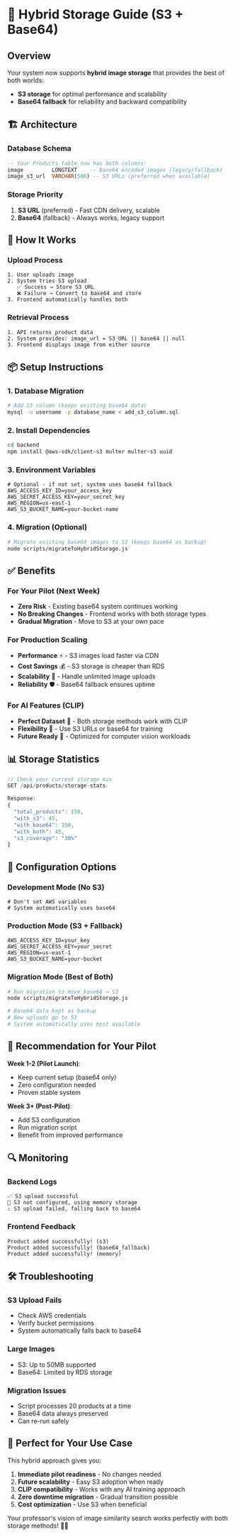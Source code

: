 # 🔄 Hybrid Storage Guide (S3 + Base64)

## Overview
Your system now supports **hybrid image storage** that provides the best of both worlds:
- **S3 storage** for optimal performance and scalability
- **Base64 fallback** for reliability and backward compatibility

## 🏗️ Architecture

### Database Schema
```sql
-- Your Products table now has both columns:
image         LONGTEXT    -- Base64 encoded images (legacy/fallback)
image_s3_url  VARCHAR(500) -- S3 URLs (preferred when available)
```

### Storage Priority
1. **S3 URL** (preferred) - Fast CDN delivery, scalable
2. **Base64** (fallback) - Always works, legacy support

## 🚀 How It Works

### Upload Process
```
1. User uploads image
2. System tries S3 upload
   ✅ Success → Store S3 URL
   ❌ Failure → Convert to base64 and store
3. Frontend automatically handles both
```

### Retrieval Process
```
1. API returns product data
2. System provides: image_url = S3_URL || base64 || null
3. Frontend displays image from either source
```

## 📦 Setup Instructions

### 1. Database Migration
```bash
# Add S3 column (keeps existing base64 data)
mysql -u username -p database_name < add_s3_column.sql
```

### 2. Install Dependencies
```bash
cd backend
npm install @aws-sdk/client-s3 multer multer-s3 uuid
```

### 3. Environment Variables
```env
# Optional - if not set, system uses base64 fallback
AWS_ACCESS_KEY_ID=your_access_key
AWS_SECRET_ACCESS_KEY=your_secret_key
AWS_REGION=us-east-1
AWS_S3_BUCKET_NAME=your-bucket-name
```

### 4. Migration (Optional)
```bash
# Migrate existing base64 images to S3 (keeps base64 as backup)
node scripts/migrateToHybridStorage.js
```

## ✅ Benefits

### For Your Pilot (Next Week)
- **Zero Risk** - Existing base64 system continues working
- **No Breaking Changes** - Frontend works with both storage types
- **Gradual Migration** - Move to S3 at your own pace

### For Production Scaling
- **Performance** ⚡ - S3 images load faster via CDN
- **Cost Savings** 💰 - S3 storage is cheaper than RDS
- **Scalability** 🚀 - Handle unlimited image uploads
- **Reliability** 🛡️ - Base64 fallback ensures uptime

### For AI Features (CLIP)
- **Perfect Dataset** 🤖 - Both storage methods work with CLIP
- **Flexibility** 🔄 - Use S3 URLs or base64 for training
- **Future Ready** 🎯 - Optimized for computer vision workloads

## 📊 Storage Statistics
```javascript
// Check your current storage mix
GET /api/products/storage-stats

Response:
{
  "total_products": 150,
  "with_s3": 45,
  "with_base64": 150,
  "with_both": 45,
  "s3_coverage": "30%"
}
```

## 🔧 Configuration Options

### Development Mode (No S3)
```env
# Don't set AWS variables
# System automatically uses base64
```

### Production Mode (S3 + Fallback)
```env
AWS_ACCESS_KEY_ID=your_key
AWS_SECRET_ACCESS_KEY=your_secret
AWS_REGION=us-east-1
AWS_S3_BUCKET_NAME=your-bucket
```

### Migration Mode (Best of Both)
```bash
# Run migration to move base64 → S3
node scripts/migrateToHybridStorage.js

# Base64 data kept as backup
# New uploads go to S3
# System automatically uses best available
```

## 🎯 Recommendation for Your Pilot

**Week 1-2 (Pilot Launch)**: 
- Keep current setup (base64 only)
- Zero configuration needed
- Proven stable system

**Week 3+ (Post-Pilot)**:
- Add S3 configuration
- Run migration script
- Benefit from improved performance

## 🔍 Monitoring

### Backend Logs
```
✅ S3 upload successful
📸 S3 not configured, using memory storage  
⚠️ S3 upload failed, falling back to base64
```

### Frontend Feedback
```
Product added successfully! (s3)
Product added successfully! (base64_fallback)
Product added successfully! (memory)
```

## 🛠️ Troubleshooting

### S3 Upload Fails
- Check AWS credentials
- Verify bucket permissions
- System automatically falls back to base64

### Large Images
- S3: Up to 50MB supported
- Base64: Limited by RDS storage

### Migration Issues
- Script processes 20 products at a time
- Base64 data always preserved
- Can re-run safely

## 🎉 Perfect for Your Use Case

This hybrid approach gives you:
1. **Immediate pilot readiness** - No changes needed
2. **Future scalability** - Easy S3 adoption when ready  
3. **CLIP compatibility** - Works with any AI training approach
4. **Zero downtime migration** - Gradual transition possible
5. **Cost optimization** - Use S3 when beneficial

Your professor's vision of image similarity search works perfectly with both storage methods! 🤖✨ 